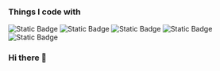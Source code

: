 ### Things I code with
![Static Badge](https://img.shields.io/badge/TypeScript-blue?style=flat-square&logo=typescript&logoColor=white) ![Static Badge](https://img.shields.io/badge/React-087ea4?style=flat-square&logo=react&logoColor=white) ![Static Badge](https://img.shields.io/badge/GraphQL-f6009c?style=flat-square&logo=graphql&logoColor=white) ![Static Badge](https://img.shields.io/badge/Git-413932?style=flat-square&logo=git&logoColor=FB4F28) ![Static Badge](https://img.shields.io/badge/NPM-CC0001?style=flat-square&logo=git&logoColor=white)





### Hi there 👋

<!--
**madalejo/madalejo** is a ✨ _special_ ✨ repository because its `README.md` (this file) appears on your GitHub profile.

Here are some ideas to get you started:

- 🔭 I’m currently working on ...
- 🌱 I’m currently learning ...
- 👯 I’m looking to collaborate on ...
- 🤔 I’m looking for help with ...
- 💬 Ask me about ...
- 📫 How to reach me: ...
- 😄 Pronouns: ...
- ⚡ Fun fact: ...
-->

